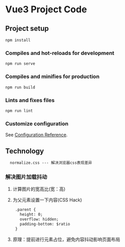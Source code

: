 # Vue3 Project Code

## Project setup

```
npm install
```

### Compiles and hot-reloads for development

```
npm run serve
```

### Compiles and minifies for production

```
npm run build
```

### Lints and fixes files

```
npm run lint
```

### Customize configuration

See [Configuration Reference](https://cli.vuejs.org/config/).

## Technology

```markdown
  normalize.css --- 解决浏览器css表现差异
```

### 解决图片加载抖动

1. 计算图片的宽高比(宽：高)
2. 为父元素设置一下内容(CSS Hack)

   ```HTML
    .parent {
      height: 0;
      overflow: hidden;
      padding-bottom: $ratio
    }
   ```

3. 原理：提前进行元素占位，避免内容抖动影响页面布局
